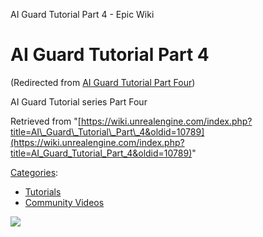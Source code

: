 AI Guard Tutorial Part 4 - Epic Wiki                     

AI Guard Tutorial Part 4
========================

(Redirected from [AI Guard Tutorial Part Four](/index.php?title=AI_Guard_Tutorial_Part_Four&redirect=no "AI Guard Tutorial Part Four"))

AI Guard Tutorial series Part Four

Retrieved from "[https://wiki.unrealengine.com/index.php?title=AI\_Guard\_Tutorial\_Part\_4&oldid=10789](https://wiki.unrealengine.com/index.php?title=AI_Guard_Tutorial_Part_4&oldid=10789)"

[Categories](/Special:Categories "Special:Categories"):

*   [Tutorials](/Category:Tutorials "Category:Tutorials")
*   [Community Videos](/Category:Community_Videos "Category:Community Videos")

  ![](https://tracking.unrealengine.com/track.png)